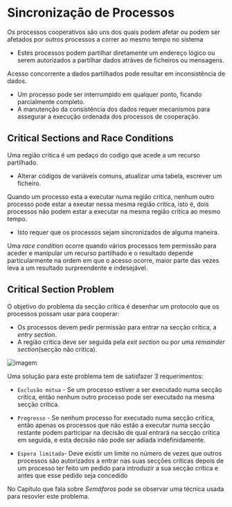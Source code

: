 # Sincronização de Processos

Os processos cooperativos são uns dos quais podem afetar ou podem ser afetados por outros processos a correr ao mesmo tempo no sistema

 - Estes processos podem partilhar diretamente um endereço lógico ou serem autorizados a partilhar dados atráves de ficheiros ou mensagens.

Acesso concorrente a dados partilhados pode resultar em inconsistência de dados.

- Um processo pode ser interrumpido em qualquer ponto, ficando parcialmente completo.
- A manutenção da consistência dos dados requer mecanismos para assegurar a execução ordenada dos processos de cooperação.

## Critical Sections and Race Conditions

Uma região critica é um pedaço do codigo que acede a um recurso partilhado.

- Alterar códigos de variáveis comuns, atualizar uma tabela, escrever um ficheiro.

Quando um processo esta a executar numa região critica, nenhum outro processo pode estar a exeutar nessa mesma região critica, isto é, dois processos não podem estar a executar na mesma região critica ao mesmo tempo.
- Isto requer que os processos sejam sincronizados de alguma maneira.

Uma *race condition* ocorre quando vários processos tem permissão para aceder e manipular um recurso partilhado e o resultado depende particularmente na ordem em que o acesso ocorre, maior parte das vezes leva a um resultado surpreendente e indesejável.

## Critical Section Problem

O objetivo do problema da secção crítica é desenhar um protocolo que os processos possam usar para cooperar:

- Os processos devem pedir permissão para entrar na secção crítica, a *entry section*.
- A região critica deve ser seguida pela *exit section* ou por uma *remainder section*(secção não crítica).

![imagem](https://user-images.githubusercontent.com/62023102/119234360-6bb2dc00-bb25-11eb-8542-2e05cb5b8222.png)

Uma solução para este problema tem de satisfazer 3 requerimentos:

 - `Exclusão mútua` - Se um processo estiver a ser executado numa secção crítica, então nenhum outro processo pode ser executado na mesma secção crítica.
 
 - `Progresso` - Se nenhum processo for executado numa secção crítica, então apenas os processos que não estão a executar numa secção restante podem participar na decisão de qual entrará na secção crítica em seguida, e esta decisão não pode ser adiada indefinidamente.
 
 - `Espera limitada`- Deve existir um limite no número de vezes que outros processos são autorizados a entrar nas suas secções críticas depois de um processo ter feito um pedido para introduzir a sua secção crítica e antes que esse pedido seja concedido

No Capítulo que fala sobre *Semáforos* pode se observar uma técnica usada para resovler este problema.
